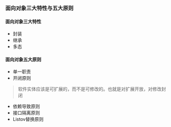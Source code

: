 ### 面向对象三大特性与五大原则

#### 面向对象三大特性
* 封装
* 继承
* 多态

#### 面向对象五大原则
* 单一职责
* 开闭原则
> 软件实体应该是可扩展的，而不是可修改的。也就是对扩展开放，对修改封闭
* 依赖导致原则
* 接口隔离原则
* Listov替换原则
